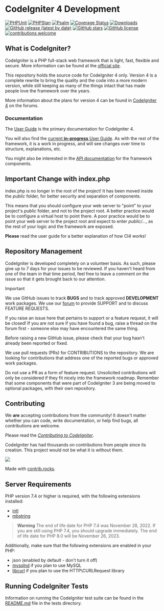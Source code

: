 # CodeIgniter 4 Development

[![PHPUnit](https://github.com/codeigniter4/CodeIgniter4/actions/workflows/test-phpunit.yml/badge.svg)](https://github.com/codeigniter4/CodeIgniter4/actions/workflows/test-phpunit.yml)
[![PHPStan](https://github.com/codeigniter4/CodeIgniter4/actions/workflows/test-phpstan.yml/badge.svg)](https://github.com/codeigniter4/CodeIgniter4/actions/workflows/test-phpstan.yml)
[![Psalm](https://github.com/codeigniter4/CodeIgniter4/actions/workflows/test-psalm.yml/badge.svg)](https://github.com/codeigniter4/CodeIgniter4/actions/workflows/test-psalm.yml)
[![Coverage Status](https://coveralls.io/repos/github/codeigniter4/CodeIgniter4/badge.svg?branch=develop)](https://coveralls.io/github/codeigniter4/CodeIgniter4?branch=develop)
[![Downloads](https://poser.pugx.org/codeigniter4/framework/downloads)](https://packagist.org/packages/codeigniter4/framework)
[![GitHub release (latest by date)](https://img.shields.io/github/v/release/codeigniter4/CodeIgniter4)](https://packagist.org/packages/codeigniter4/framework)
[![GitHub stars](https://img.shields.io/github/stars/codeigniter4/CodeIgniter4)](https://packagist.org/packages/codeigniter4/framework)
[![GitHub license](https://img.shields.io/github/license/codeigniter4/CodeIgniter4)](https://github.com/codeigniter4/CodeIgniter4/blob/develop/LICENSE)
[![contributions welcome](https://img.shields.io/badge/contributions-welcome-brightgreen.svg?style=flat)](https://github.com/codeigniter4/CodeIgniter4/pulls)
<br>

## What is CodeIgniter?

CodeIgniter is a PHP full-stack web framework that is light, fast, flexible and secure.
More information can be found at the [official site](https://codeigniter.com).

This repository holds the source code for CodeIgniter 4 only.
Version 4 is a complete rewrite to bring the quality and the code into a more modern version,
while still keeping as many of the things intact that has made people love the framework over the years.

More information about the plans for version 4 can be found in [CodeIgniter 4](https://forum.codeigniter.com/forumdisplay.php?fid=28) on the forums.

### Documentation

The [User Guide](https://codeigniter4.github.io/userguide/) is the primary documentation for CodeIgniter 4.

You will also find the [current **in-progress** User Guide](https://codeigniter4.github.io/CodeIgniter4/).
As with the rest of the framework, it is a work in progress, and will see changes over time to structure, explanations, etc.

You might also be interested in the [API documentation](https://codeigniter4.github.io/api/) for the framework components.

## Important Change with index.php

index.php is no longer in the root of the project! It has been moved inside the *public* folder,
for better security and separation of components.

This means that you should configure your web server to "point" to your project's *public* folder, and
not to the project root. A better practice would be to configure a virtual host to point there. A poor practice would be to point your web server to the project root and expect to enter *public/...*, as the rest of your logic and the
framework are exposed.

**Please** read the user guide for a better explanation of how CI4 works!

## Repository Management

CodeIgniter is developed completely on a volunteer basis. As such, please give up to 7 days
for your issues to be reviewed. If you haven't heard from one of the team in that time period,
feel free to leave a comment on the issue so that it gets brought back to our attention.

> [!IMPORTANT]
> We use GitHub issues to track **BUGS** and to track approved **DEVELOPMENT** work packages.
> We use our [forum](http://forum.codeigniter.com) to provide SUPPORT and to discuss
> FEATURE REQUESTS.

If you raise an issue here that pertains to support or a feature request, it will
be closed! If you are not sure if you have found a bug, raise a thread on the forum first -
someone else may have encountered the same thing.

Before raising a new GitHub issue, please check that your bug hasn't already
been reported or fixed.

We use pull requests (PRs) for CONTRIBUTIONS to the repository.
We are looking for contributions that address one of the reported bugs or
approved work packages.

Do not use a PR as a form of feature request.
Unsolicited contributions will only be considered if they fit nicely
into the framework roadmap.
Remember that some components that were part of CodeIgniter 3 are being moved
to optional packages, with their own repository.

## Contributing

We **are** accepting contributions from the community! It doesn't matter whether you can code, write documentation, or help find bugs,
all contributions are welcome.

Please read the [*Contributing to CodeIgniter*](https://github.com/codeigniter4/CodeIgniter4/blob/develop/contributing/README.md).

CodeIgniter has had thousands on contributions from people since its creation. This project would not be what it is without them.

<a href="https://github.com/codeigniter4/CodeIgniter4/graphs/contributors">
  <img src="https://contrib.rocks/image?repo=codeigniter4/CodeIgniter4" />
</a>

Made with [contrib.rocks](https://contrib.rocks).

## Server Requirements

PHP version 7.4 or higher is required, with the following extensions installed:

- [intl](http://php.net/manual/en/intl.requirements.php)
- [mbstring](http://php.net/manual/en/mbstring.installation.php)

> **Warning**
> The end of life date for PHP 7.4 was November 28, 2022. If you are
> still using PHP 7.4, you should upgrade immediately. The end of life date
> for PHP 8.0 will be November 26, 2023.

Additionally, make sure that the following extensions are enabled in your PHP:

- json (enabled by default - don't turn it off)
- [mysqlnd](http://php.net/manual/en/mysqlnd.install.php) if you plan to use MySQL
- [libcurl](http://php.net/manual/en/curl.requirements.php) if you plan to use the HTTP\CURLRequest library

## Running CodeIgniter Tests

Information on running the CodeIgniter test suite can be found in the [README.md](tests/README.md) file in the tests directory.

